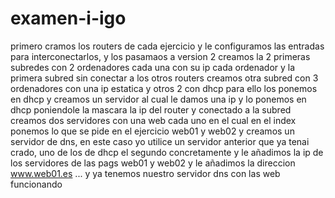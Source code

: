 # examen-i-igo
primero cramos los routers  de cada ejercicio y le configuramos las entradas para interconectarlos, y los pasamaos a version 2
creamos la 2 primeras subredes con 2 ordenadores cada una con su ip cada ordenador y la primera subred sin conectar a los otros routers
 creamos otra subred con  3 ordenadores con una ip estatica  y otros 2 con dhcp para ello los ponemos en dhcp y creamos un servidor
 al cual le damos una ip y lo ponemos en dhcp poniendole la mascara la ip del router  y conectado a la subred
 creamos dos servidores con una web cada uno en el cual en el index ponemos lo  que se pide en el ejercicio
 web01 y web02 y creamos un servidor de dns, en este caso yo utilice un servidor anterior que ya tenai crado, uno de los de dhcp el segundo concretamente y  le añadimos la ip de los servidores de las pags web01 y web02 y le añadimos la direccion www.web01.es ...
 y ya tenemos nuestro servidor dns con las web funcionando
